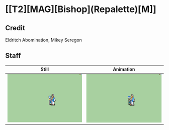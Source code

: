 # [\[T2\]\[MAG\]\[Bishop\]\(Repalette\)\[M\]]

## Credit

Eldritch Abomination, Mikey Seregon
	
## Staff

| Still | Animation |
| :---: | :-------: |
| ![Staff still](./Staff_000.png) | ![Staff animation](./Staff.gif) |
